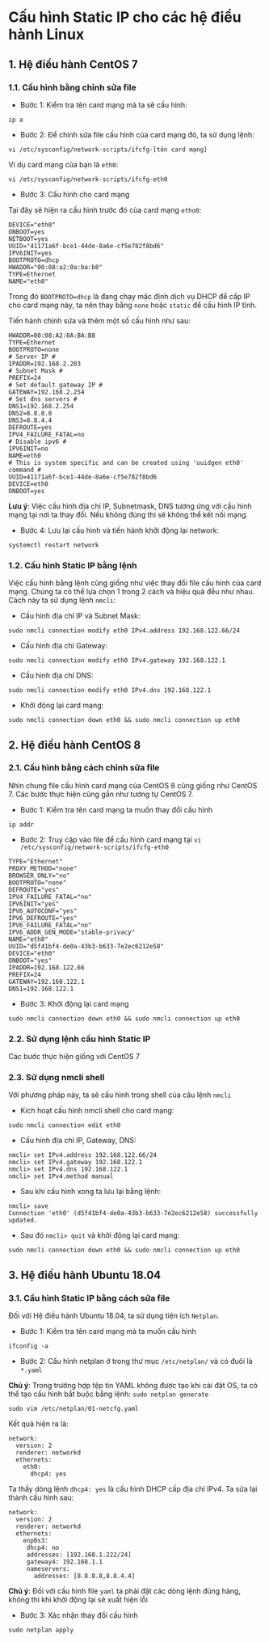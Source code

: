 # Cấu hình Static IP cho các hệ điều hành Linux

## 1. Hệ điều hành CentOS 7

### 1.1. Cấu hình bằng chỉnh sửa file

- Bước 1: Kiểm tra tên card mạng mà ta sẽ cấu hình:

`ip a`

- Bước 2: Để chỉnh sửa file cấu hình của card mạng đó, ta sử dụng lệnh:

`vi /etc/sysconfig/network-scripts/ifcfg-[tên card mạng]`

Ví dụ card mạng của bạn là `eth0`:

`vi /etc/sysconfig/network-scripts/ifcfg-eth0`

- Bước 3: Cấu hình cho card mạng

Tại đây sẽ hiện ra cấu hình trước đó của card mạng `etho0`:

```
DEVICE="eth0"
ONBOOT=yes
NETBOOT=yes
UUID="41171a6f-bce1-44de-8a6e-cf5e782f8bd6"
IPV6INIT=yes
BOOTPROTO=dhcp
HWADDR="00:08:a2:0a:ba:b8"
TYPE=Ethernet
NAME="eth0"
```

Trong đó `BOOTPROTO=dhcp` là đang chạy mặc định dịch vụ DHCP để cấp IP cho card mạng này, ta nên thay bằng `none` hoặc `static` để cấu hình IP tĩnh.

Tiến hành chỉnh sửa và thêm một số cấu hình như sau:

```
HWADDR=00:08:A2:0A:BA:B8
TYPE=Ethernet
BOOTPROTO=none
# Server IP #
IPADDR=192.168.2.203
# Subnet Mask #
PREFIX=24
# Set default gateway IP #
GATEWAY=192.168.2.254
# Set dns servers #
DNS1=192.168.2.254
DNS2=8.8.8.8
DNS3=8.8.4.4
DEFROUTE=yes
IPV4_FAILURE_FATAL=no
# Disable ipv6 #
IPV6INIT=no
NAME=eth0
# This is system specific and can be created using 'uuidgen eth0' command #
UUID=41171a6f-bce1-44de-8a6e-cf5e782f8bd6
DEVICE=eth0
ONBOOT=yes
```

**Lưu ý**: Việc cấu hình địa chỉ IP, Subnetmask, DNS tương ứng với cấu hình mạng tại nơi ta thay đổi. Nếu không đúng thì sẽ không thể kết nối mạng.

- Bước 4: Lưu lại cấu hình và tiến hành khởi động lại network:

`systemctl restart network`

### 1.2. Cấu hình Static IP bằng lệnh

Việc cấu hình bằng lệnh cũng giống như việc thay đổi file cấu hình của card mạng. Chúng ta có thể lựa chọn 1 trong 2 cách và hiệu quả đều như nhau. Cách này ta sử dụng lệnh `nmcli`:

- Cấu hình địa chỉ IP và Subnet Mask:

`sudo nmcli connection modify eth0 IPv4.address 192.168.122.66/24`

- Cấu hình địa chỉ Gateway:

`sudo nmcli connection modify eth0 IPv4.gateway 192.168.122.1`

- Cấu hình địa chỉ DNS:

`sudo nmcli connection modify eth0 IPv4.dns 192.168.122.1`

- Khởi động lại card mạng:

`sudo nmcli connection down eth0 && sudo nmcli connection up eth0`

## 2. Hệ điều hành CentOS 8

### 2.1. Cấu hình bằng cách chỉnh sửa file

Nhìn chung file cấu hình card mạng của CentOS 8 cũng giống như CentOS 7. Các bước thực hiện cũng gần như tương tự CentOS 7.

- Bước 1: Kiểm tra tên card mạng ta muốn thay đổi cấu hình

`ip addr`

- Bước 2: Truy cập vào file để cấu hình card mạng tại `vi /etc/sysconfig/network-scripts/ifcfg-eth0`

```
TYPE="Ethernet"
PROXY_METHOD="none"
BROWSER_ONLY="no"
BOOTPROTO="none"
DEFROUTE="yes"
IPV4_FAILURE_FATAL="no"
IPV6INIT="yes"
IPV6_AUTOCONF="yes"
IPV6_DEFROUTE="yes"
IPV6_FAILURE_FATAL="no"
IPV6_ADDR_GEN_MODE="stable-privacy"
NAME="eth0"
UUID="d5f41bf4-de0a-43b3-b633-7e2ec6212e58"
DEVICE="eth0"
ONBOOT="yes"
IPADDR=192.168.122.66
PREFIX=24
GATEWAY=192.168.122.1
DNS1=192.168.122.1
```

- Bước 3: Khởi động lại card mạng

`sudo nmcli connection down eth0 && sudo nmcli connection up eth0`

### 2.2. Sử dụng lệnh cấu hình Static IP

Các bước thực hiện giống với CentOS 7

### 2.3. Sử dụng nmcli shell

Với phương pháp này, ta sẽ cấu hình trong shell của câu lệnh `nmcli`

- Kích hoạt cấu hình nmcli shell cho card mạng:

`sudo nmcli connection edit eth0`

- Cấu hình địa chỉ IP, Gateway, DNS:

```
nmcli> set IPv4.address 192.168.122.66/24
nmcli> set IPv4.gateway 192.168.122.1
nmcli> set IPv4.dns 192.168.122.1
nmcli> set IPv4.method manual
```

- Sau khi cấu hình xong ta lưu lại bằng lệnh:

```
nmcli> save
Connection 'eth0' (d5f41bf4-de0a-43b3-b633-7e2ec6212e58) successfully updated.
```

- Sau đó `nmcli> quit` và khởi động lại card mạng:

`sudo nmcli connection down eth0 && sudo nmcli connection up eth0`

## 3. Hệ điều hành Ubuntu 18.04

### 3.1. Cấu hình Static IP bằng cách sửa file

Đối với Hệ điều hành Ubuntu 18.04, ta sử dụng tiện ích `Netplan`.

- Bước 1: Kiểm tra tên card mạng mà ta muốn cấu hình

`ifconfig -a`

- Bước 2: Cấu hình netplan ở trong thư mục `/etc/netplan/` và có đuôi là `*.yaml`

**Chú ý**: Trong trường hợp tệp tin YAML không được tạo khi cài đặt OS, ta có thể tạo cấu hình bắt buộc bằng lệnh: `sudo netplan generate`

`sudo vim /etc/netplan/01-netcfg.yaml`

Kết quả hiện ra là:

```
network:
  version: 2
  renderer: networkd
  ethernets:
    eth0:
      dhcp4: yes
```

Ta thấy dòng lệnh `dhcp4: yes` là cấu hình DHCP cấp địa chỉ IPv4. Ta sửa lại thành cấu hình sau:

```
network:
  version: 2
  renderer: networkd
  ethernets:
    enp0s3:
     dhcp4: no
     addresses: [192.168.1.222/24]
     gateway4: 192.168.1.1
     nameservers:
       addresses: [8.8.8.8,8.8.4.4]
```

**Chú ý**: Đối với cấu hình file `yaml` ta phải đặt các dòng lệnh đúng hàng, không thì khi khởi động lại sẽ xuất hiện lỗi

- Bước 3: Xác nhận thay đổi cấu hình

`sudo netplan apply`
